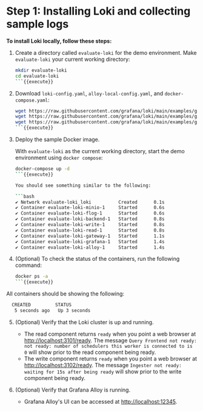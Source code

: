 
# Step 1: Installing Loki and collecting sample logs

**To install Loki locally, follow these steps:**

1. Create a directory called `evaluate-loki` for the demo environment. Make `evaluate-loki` your current working directory:

    ```bash
    mkdir evaluate-loki
    cd evaluate-loki
    ```{{execute}}

2. Download `loki-config.yaml`, `alloy-local-config.yaml`, and `docker-compose.yaml`:

    ```bash
    wget https://raw.githubusercontent.com/grafana/loki/main/examples/getting-started/loki-config.yaml -O loki-config.yaml
    wget https://raw.githubusercontent.com/grafana/loki/main/examples/getting-started/alloy-local-config.yaml -O alloy-local-config.yaml
    wget https://raw.githubusercontent.com/grafana/loki/main/examples/getting-started/docker-compose.yaml -O docker-compose.yaml
    ```{{execute}}

3. Deploy the sample Docker image.

    With `evaluate-loki` as the current working directory, start the demo environment using `docker compose`:

    ```bash
    docker-compose up -d
    ```{{execute}}

    You should see something similar to the following:

    ```bash
    ✔ Network evaluate-loki_loki          Created      0.1s 
    ✔ Container evaluate-loki-minio-1     Started      0.6s 
    ✔ Container evaluate-loki-flog-1      Started      0.6s 
    ✔ Container evaluate-loki-backend-1   Started      0.8s 
    ✔ Container evaluate-loki-write-1     Started      0.8s 
    ✔ Container evaluate-loki-read-1      Started      0.8s 
    ✔ Container evaluate-loki-gateway-1   Started      1.1s 
    ✔ Container evaluate-loki-grafana-1   Started      1.4s 
    ✔ Container evaluate-loki-alloy-1     Started      1.4s
    ```

4. (Optional) To check the status of the containers, run the following command:

    ```bash
    docker ps -a 
    ```{{execute}}

All containers should be showing the following:

```bash
  CREATED         STATUS                       
   5 seconds ago   Up 3 seconds    
```

5. (Optional) Verify that the Loki cluster is up and running.
    - The read component returns `ready` when you point a web browser at [http://localhost:3101/ready]({{TRAFFIC_HOST1_3101}}/ready). The message `Query Frontend not ready: not ready: number of schedulers this worker is connected to is 0` will show prior to the read component being ready.
    - The write component returns `ready` when you point a web browser at [http://localhost:3102/ready]({{TRAFFIC_HOST1_3102}}/ready). The message `Ingester not ready: waiting for 15s after being ready` will show prior to the write component being ready.

6. (Optional) Verify that Grafana Alloy is running.
    - Grafana Alloy's UI can be accessed at [http://localhost:12345]({{TRAFFIC_HOST1_12345}}).  

